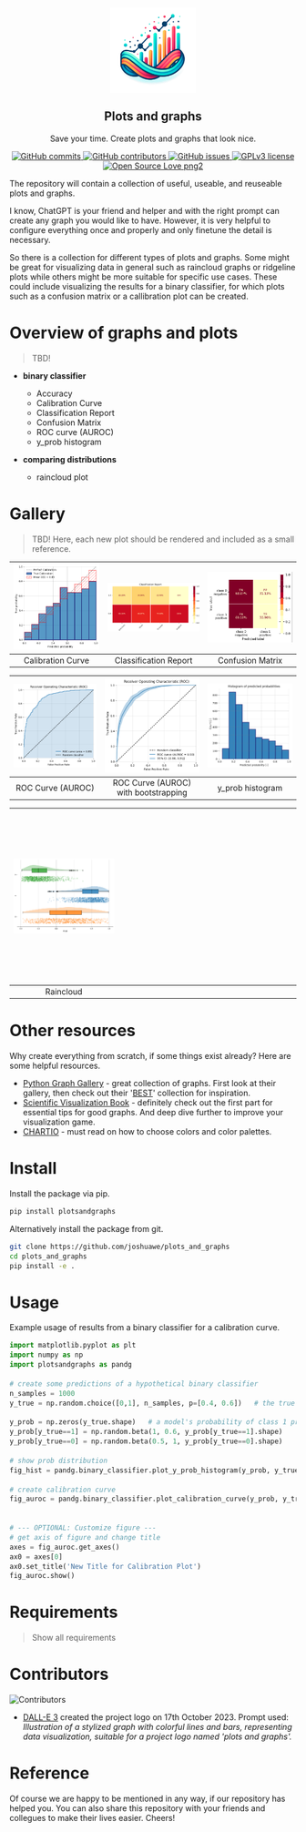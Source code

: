 <p align="center">
 <img width="150px" src="https://github.com/joshuawe/plots_and_graphs/blob/main/images/logo_plots_and_graphs.png?raw=true" align="center" alt="Plots and Graphs" />
 <h2 align="center">Plots and graphs</h2>
 <p align="center">Save your time. Create plots and graphs that look nice. </p>
</p>

<p align="center">
  <a href="https://GitHub.com/joshuawe/plots_and_graphs/commits">
    <img src="https://badgen.net/github/commits/joshuawe/plots_and_graphs" alt="GitHub commits">
  </a>
  <a href="https://GitHub.com/Naereen/badges/graphs/contributors/">
    <img src="https://img.shields.io/github/contributors/joshuawe/plots_and_graphs.svg" alt="GitHub contributors">
  </a>
  <a href="https://GitHub.com/joshuawe/plots_and_graphs/issues/">
    <img src="https://badgen.net/github/issues/joshuawe/plots_and_graphs/" alt="GitHub issues">
  </a>
  <a href="https://github.com/joshuawe/plots_and_graphs/blob/main/LICENSE">
    <img src="https://img.shields.io/badge/License-GPLv3-blue.svg" alt="GPLv3 license">
  </a>
  <a href="https://github.com/ellerbrock/open-source-badges/">
    <img src="https://badges.frapsoft.com/os/v2/open-source.png?v=103" alt="Open Source Love png2">
  </a>
</p>


The repository will contain a collection of useful, useable, and reuseable plots and graphs.

I know, ChatGPT is your friend and helper and with the right prompt can create any graph you would like to have. 
However, it is very helpful to configure everything once and properly and only finetune the detail is necessary.

So there is a collection for different types of plots and graphs. 
Some might be great for visualizing data in general such as raincloud graphs or ridgeline plots while others might be more suitable for specific use cases. 
These could include visualizing the results for a binary classifier, for which plots such as a confusion matrix or a callibration plot can be created.

# Overview of graphs and plots
>  TBD!

- **binary classifier**
    - Accuracy
    - Calibration Curve
    - Classification Report
    - Confusion Matrix
    - ROC curve (AUROC)
    - y_prob histogram


- **comparing distributions**
    - raincloud plot

# Gallery

> TBD! Here, each new plot should be rendered and included as a small reference.

| <img src="https://github.com/joshuawe/plots_and_graphs/blob/main/images/calibration_plot.png?raw=true" width="300" alt="Your Image"> | <img src="https://github.com/joshuawe/plots_and_graphs/blob/main/images/classification_report.png?raw=true" width="300" alt="Your Image"> | <img src="https://github.com/joshuawe/plots_and_graphs/blob/main/images/confusion_matrix.png?raw=true" width="300" alt="Your Image"> |
|:--------------------------------------------------:|:----------------------------------------------------------:|:-------------------------------------------------:|
|                    Calibration Curve               |                  Classification Report                     |                 Confusion Matrix                 |

| <img src="https://github.com/joshuawe/plots_and_graphs/blob/main/images/roc_curve.png?raw=true" width="300" alt="Your Image">        | <img src="https://github.com/joshuawe/plots_and_graphs/blob/main/images/roc_curve_bootstrap.png?raw=true" width="300" alt="Your Image">        | <img src="https://github.com/joshuawe/plots_and_graphs/blob/main/images/y_prob_histogram.png?raw=true" width="300" alt="Your Image">  |
|:--------------------------------------------------:|:----------------------------------------------------------:|:-------------------------------------------------:|
|                    ROC Curve (AUROC)               |                  ROC Curve (AUROC) with bootstrapping                          |                  y_prob histogram                                 |


| <img src="https://github.com/joshuawe/plots_and_graphs/blob/main/images/raincloud.png?raw=true" width="300" alt="Your Image">        |  <img src="data:image/gif;base64,R0lGODlhAQABAIAAAAAAAP///yH5BAEAAAAALAAAAAABAAEAAAIBRAA7" width="300" height="300" alt=""> | <img src="data:image/gif;base64,R0lGODlhAQABAIAAAAAAAP///yH5BAEAAAAALAAAAAABAAEAAAIBRAA7" width="300" height="300" alt=""> |
|:--------------------------------------------------:|:-------------------------------------------------:| :-------------------------------------------------:|
|                    Raincloud              |                                                | |



# Other resources

Why create everything from scratch, if some things exist already? Here are some helpful resources.

+ [Python Graph Gallery](https://python-graph-gallery.com) - great collection of graphs. First look at their gallery, then check out their '[BEST](https://python-graph-gallery.com/best-python-chart-examples/)' collection for inspiration.
+ [Scientific Visualization Book](https://github.com/rougier/scientific-visualization-book) - definitely check out the first part for essential tips for good graphs. And deep dive further to improve your visualization game.
+ [CHARTIO](https://chartio.com/learn/charts/how-to-choose-colors-data-visualization/) - must read on how to choose colors and color palettes.


# Install

Install the package via pip.
```bash
pip install plotsandgraphs
```

Alternatively install the package from git.
```bash
git clone https://github.com/joshuawe/plots_and_graphs
cd plots_and_graphs
pip install -e .
```

# Usage

Example usage of results from a binary classifier for a calibration curve.

```python
import matplotlib.pyplot as plt
import numpy as np
import plotsandgraphs as pandg

# create some predictions of a hypothetical binary classifier
n_samples = 1000
y_true = np.random.choice([0,1], n_samples, p=[0.4, 0.6])   # the true class labels 0 or 1, with class imbalance 40:60

y_prob = np.zeros(y_true.shape)   # a model's probability of class 1 predictions
y_prob[y_true==1] = np.random.beta(1, 0.6, y_prob[y_true==1].shape)
y_prob[y_true==0] = np.random.beta(0.5, 1, y_prob[y_true==0].shape)

# show prob distribution
fig_hist = pandg.binary_classifier.plot_y_prob_histogram(y_prob, y_true, save_fig_path=None)

# create calibration curve
fig_auroc = pandg.binary_classifier.plot_calibration_curve(y_prob, y_true, save_fig_path=None)


# --- OPTIONAL: Customize figure ---
# get axis of figure and change title
axes = fig_auroc.get_axes()
ax0 = axes[0]
ax0.set_title('New Title for Calibration Plot')
fig_auroc.show()
```

# Requirements
> Show all requirements


# Contributors

![Contributors](https://contrib.rocks/image?repo=joshuawe/plots_and_graphs)

+ [DALL-E 3](https://openai.com/dall-e-3) created the project logo on 17th October 2023. Prompt used: *Illustration of a stylized graph with colorful lines and bars, representing data visualization, suitable for a project logo named 'plots and graphs'.*


# Reference

Of course we are happy to be mentioned in any way, if our repository has helped you.
You can also share this repository with your friends and collegues to make their lives easier. Cheers!
